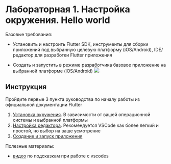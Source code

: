 # Лабораторная 1. Настройка окружения. Hello world

Базовые требования:

- Установить и настроить Flutter SDK, инструменты для сборки приложений под выбранную целевую платформу (iOS/Android), IDE/редактор для разработки Flutter приложения

- Создать и запустить в режиме разработчика базовое приложение на выбранной платформе (iOS/Android)
  ![](https://flutter.dev/assets/images/docs/get-started/ios/starter-app.png)

## Инструкция

Пройдите первые 3 пункта руководства по началу работы из официальной документации Flutter

1. [Установка окружения](https://flutter.dev/docs/get-started/install). В зависимости от вашей операционной системы и выбранной платформы
2. [Настройка редактора](https://flutter.dev/docs/get-started/editor?tab=vscode). Рекомендуется VSCode как более легкий и простой, но выбор на ваше усмотрение
3. [Создание и запуск приложения](https://flutter.dev/docs/get-started/test-drive?tab=vscode)

Полезные материалы:

- [видео](https://www.youtube.com/watch?v=JPY41GoH5sU&list=PLAG4C1wnIUp8zfMDk402aVgClJcxEd1wi&index=15&t=1s) по подсказкам при работе с vscodes
